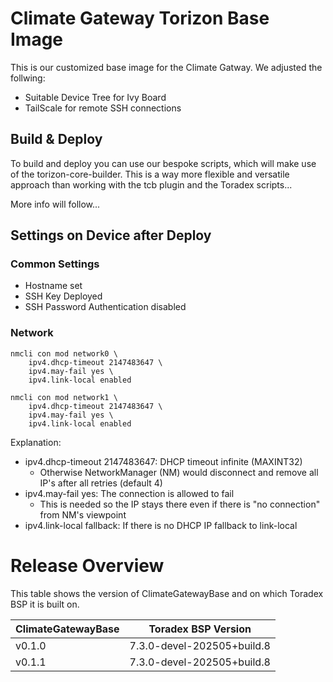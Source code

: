 # Climate Gateway Torizon Base Image

This is our customized base image for the Climate Gatway.
We adjusted the follwing:

- Suitable Device Tree for Ivy Board
- TailScale for remote SSH connections

## Build & Deploy

To build and deploy you can use our bespoke scripts, which will make use of the torizon-core-builder.
This is a way more flexible and versatile approach than working with the tcb plugin and the Toradex scripts...

More info will follow...

## Settings on Device after Deploy

### Common Settings
- Hostname set
- SSH Key Deployed
- SSH Password Authentication disabled

### Network

```
nmcli con mod network0 \
    ipv4.dhcp-timeout 2147483647 \
    ipv4.may-fail yes \
    ipv4.link-local enabled

nmcli con mod network1 \
    ipv4.dhcp-timeout 2147483647 \
    ipv4.may-fail yes \
    ipv4.link-local enabled
```

Explanation:
- ipv4.dhcp-timeout 2147483647: DHCP timeout infinite (MAXINT32)
    - Otherwise NetworkManager (NM) would disconnect and remove all IP's after all retries (default 4)
- ipv4.may-fail yes: The connection is allowed to fail
    - This is needed so the IP stays there even if there is "no connection" from NM's viewpoint
- ipv4.link-local fallback: If there is no DHCP IP fallback to link-local

# Release Overview

This table shows the version of ClimateGatewayBase and on which Toradex BSP it is built on.

| ClimateGatewayBase | Toradex BSP Version        |
|--------------------|----------------------------|
| v0.1.0             | 7.3.0-devel-202505+build.8 |
| v0.1.1             | 7.3.0-devel-202505+build.8 |
